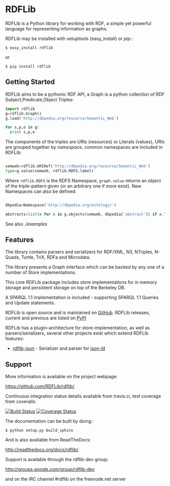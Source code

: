 RDFLib
======

RDFLib is a Python library for working with RDF, a simple yet
powerful language for representing information as graphs.

RDFLib may be installed with setuptools (easy_install) or pip::

    $ easy_install rdflib
or

    $ pip install rdflib

Getting Started
---------------

RDFLib aims to be a pythonic RDF API, a Graph is a python collection
of RDF Subject,Predicate,Object Triples:

```python
import rdflib
g=rdflib.Graph()
g.load('http://dbpedia.org/resource/Semantic_Web')

for s,p,o in g:
  print s,p,o
```

The components of the triples are URIs (resources) or Literals
(values), URIs are grouped together by *namespace*, common namespaces are
included in RDFLib:

```python

semweb=rdflib.URIRef('http://dbpedia.org/resource/Semantic_Web')
type=g.value(semweb, rdflib.RDFS.label)
```

Where `rdflib.RDFS` is the RDFS Namespace, `graph.value` returns an
object of the triple-pattern given (or an arbitrary one if more
exist). New Namespaces can also be defined:

```python

dbpedia=Namespace('http://dbpedia.org/ontology/')

abstracts=list(x for x in g.objects(semweb, dbpedia['abstract']) if x.language=='en')
```

See also *./examples*


Features
--------

The library contains parsers and serializers for RDF/XML, N3,
NTriples, N-Quads, Turtle, TriX, RDFa and Microdata.

The library presents a Graph interface which can be backed by
any one of a number of Store implementations.

This core RDFLib package includes store implementations for
in memory storage and persistent storage on top of the Berkeley DB.

A SPARQL 1.1 implementation is included - supporting SPARQL 1.1 Queries and Update statements.

RDFLib is open source and is maintained on [GitHub](http://github.com/RDFLib/rdflib/). RDFLib releases, current and previous
are listed on [PyPI](http://pypi.python.org/pypi/rdflib/)

RDFLib has a plugin-architecture for store-implementation, as well as parsers/serializers, several other projects exist which extend RDFLib features:

 * [rdflib-json](https://github.com/RDFLib/rdflib-jsonld) - Serializer and parser for [json-ld](http://json-ld.org)

Support
-------

More information is available on the project webpage:

https://github.com/RDFLib/rdflib/

Continuous integration status details available from travis.ci, test coverage from coveralls:

[![Build Status](https://travis-ci.org/RDFLib/rdflib.png?branch=master)](https://travis-ci.org/RDFLib/rdflib)
[![Coverage Status](https://coveralls.io/repos/RDFLib/rdflib/badge.png?branch=master)](https://coveralls.io/r/RDFLib/rdflib?branch=master)

The documentation can be built by doing::

    $ python setup.py build_sphinx

And is also available from ReadTheDocs:

http://readthedocs.org/docs/rdflib/

Support is available through the rdflib-dev group:

http://groups.google.com/group/rdflib-dev

and on the IRC channel #rdflib on the freenode.net server
